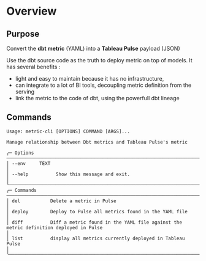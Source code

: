 # Overview

## Purpose

Convert the **dbt metric** (YAML) into a **Tableau Pulse** payload (JSON)

Use the dbt source code as the truth to deploy metric on top of models.
It has several benefits :

 - light and easy to maintain because it has no infrastructure, 
 - can integrate to a lot of BI tools, decoupling metric definition from the serving
 - link the metric to the code of dbt, using the powerfull dbt lineage

## Commands
 
    Usage: metric-cli [OPTIONS] COMMAND [ARGS]...                                                                                                                               
                                                                                                                                                                             
    Manage relationship between Dbt metrics and Tableau Pulse's metric                                                                                                          
                                                                                                                                                                                
    ╭─ Options ─────────────────────────────────────────────────────────────────────────────────────────────────────────────────────────────────────────────────────────────────╮
    │ --env     TEXT                                                                                                                                                            │
    │ --help          Show this message and exit.                                                                                                                               │
    ╰───────────────────────────────────────────────────────────────────────────────────────────────────────────────────────────────────────────────────────────────────────────╯
    ╭─ Commands ────────────────────────────────────────────────────────────────────────────────────────────────────────────────────────────────────────────────────────────────╮
    │ del           Delete a metric in Pulse                                                                                                                                    │
    │ deploy        Deploy to Pulse all metrics found in the YAML file                                                                                                          │
    │ diff          Diff a metric found in the YAML file against the metric definition deployed in Pulse                                                                        │
    │ list          display all metrics currently deployed in Tableau Pulse                                                                                                     │
    ╰───────────────────────────────────────────────────────────────────────────────────────────────────────────────────────────────────────────────────────────────────────────╯